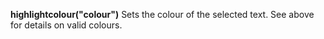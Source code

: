 <a name="highlightcolour"></a>**highlightcolour("colour")** Sets the colour of the selected text. See above for details on valid colours.

<!--UPDATE WIDGET_IN_CSOUND
    SIdent sprintf "highlightcolour(%d, %d, %d) ", rnd(255), rnd(255), rnd(255)
    SIdentifier strcat SIdentifier, SIdent  
--->
